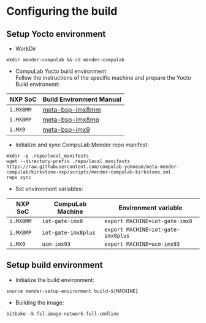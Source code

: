 # Configuring the build

## Setup Yocto environment

* WorkDir

```
mkdir mender-compulab && cd mender-compulab
```

* CompuLab Yocto build environment</br>
Follow the instructions of the specific machine and prepare the Yocto Build environemt:

NXP SoC | Build Environment Manual|
--- | --- |
`i.MX8MM` | [meta-bsp-imx8mm](https://github.com/compulab-yokneam/meta-bsp-imx8mm/tree/iot-gate-imx8_5.15.32)
`i.MX8MP` | [meta-bsp-imx8mp](https://github.com/compulab-yokneam/meta-bsp-imx8mp/tree/kirkstone-2.2.0)
`i.MX9` | [meta-bsp-imx9](https://github.com/compulab-yokneam/meta-bsp-imx9/tree/kirkstone-2.2.0)

* Initialize and sync CompuLab Mender repo manifest:

```
mkdir -p .repo/local_manifests
wget --directory-prefix .repo/local_manifests https://raw.githubusercontent.com/compulab-yokneam/meta-mender-compulab/kirkstone-nxp/scripts/mender-compulab-kirkstone.xml
repo sync
```

* Set environment variables:

NXP SoC | CompuLab Machine | Environment variable |
--- | --- | --- |
`i.MX8MM`| `iot-gate-imx8` | `export MACHINE=iot-gate-imx8`
`i.MX8MP`|`iot-gate-imx8plus` | `export MACHINE=iot-gate-imx8plus`
`i.MX9`|`ucm-imx93` | `export MACHINE=ucm-imx93`

## Setup build environment

* Initialize the build environment:

```
source mender-setup-environment build-${MACHINE}
```

* Building the image:

```
bitbake -k fsl-image-network-full-cmdline
```
